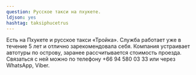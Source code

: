 ```yaml
---
question: Русское такси на пхукете.
ldjson: yes
hashtag: taksiphucetrus
---
```



Есть на Пхукете и русское такси «Тройка». Служба работает уже в течение 5 лет и отлично зарекомендовала себя. Компания устраивает автотуры по острову, заранее рассчитывается стоимость проезда. Связаться с ней можно по телефону +66 94 580 03 33 или через WhatsApp, Viber.
